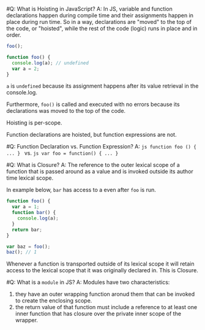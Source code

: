 #Q: What is Hoisting in JavaScript?
A: In JS, variable and function declarations happen during compile time and their assignments happen in place during run time. So in a way, declarations are "moved" to the top of the code, or "hoisted", while the rest of the code (logic) runs in place and in order.
```js
foo();

function foo() {
  console.log(a); // undefined
  var a = 2;
}
```

`a` is `undefined` because its assignment happens after its value retrieval in the console.log.

Furthermore, `foo()` is called and executed with no errors because its declarations was moved to the top of the code.

Hoisting is per-scope.

Function declarations are hoisted, but function expressions are not.

#Q: Function Declaration vs. Function Expression?
A: ```js function foo () { ... } ``` vs. ```js var foo = function() { ... } ```


#Q: What is Closure?
A: The reference to the outer lexical scope of a function that is passed around as a value and is invoked outside its author time lexical scope.

In example below, `bar` has access to a even after `foo` is run.

```js
function foo() {
  var a = 1;
  function bar() {
    console.log(a);
  }
  return bar;
}

var baz = foo();
baz(); // 1
```

Whenever a function is transported outside of its lexical scope it will retain access to the lexical scope that it was originally declared in. This is Closure.



#Q: What is a `module` in JS?
A: Modules have two characteristics:
1. they have an outer  wrapping function aronud them that can be invoked to create the enclosing scope.
2. the return value of that function must include a reference to at least one inner function that has closure over the private inner scope of the wrapper.





